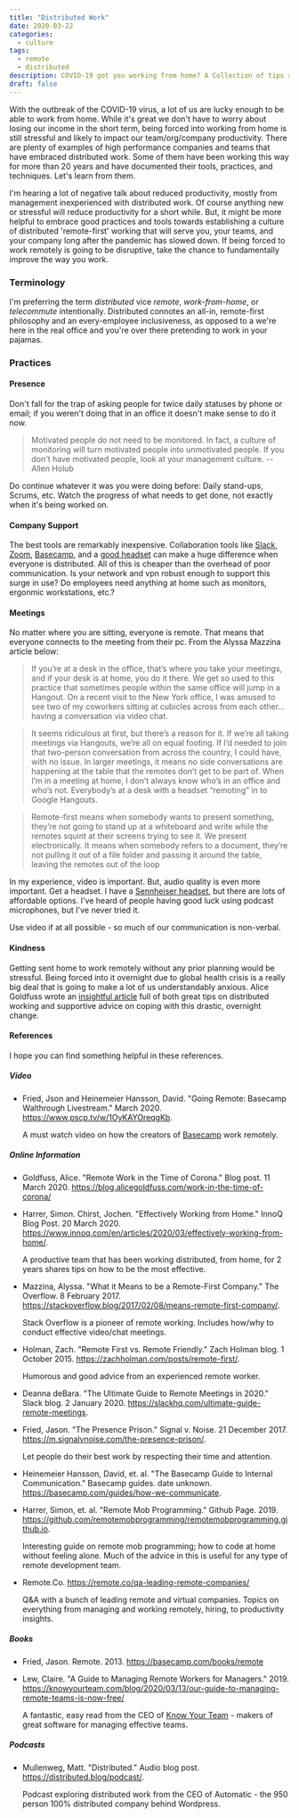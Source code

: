 ```yaml
---
title: "Distributed Work"
date: 2020-03-22
categories:
  - culture
tags:
  - remote
  - distributed
description: COVID-19 got you working from home? A Collection of tips and resources.
draft: false
---
```


With the outbreak of the COVID-19 virus, a lot of us are lucky enough to be able to work from home. While it's great we
don't have to worry about losing our income in the short term, being forced into working from home is still stressful
and likely to impact our team/org/company productivity.<!--more--> There are plenty of examples of high performance
companies and teams that have embraced distributed work. Some of them have been working this way for more than 20 years
and have documented their tools, practices, and techniques. Let's learn from them.

I'm hearing a lot of negative talk about reduced productivity, mostly from management inexperienced with distributed
work. Of course anything new or stressful will reduce productivity for a short while. But, it might be more helpful to
embrace good practices and tools towards establishing a culture of distributed 'remote-first' working that will serve
you, your teams, and your company long after the pandemic has slowed down. If being forced to work remotely is going to
be disruptive, take the chance to fundamentally improve the way you work.

### Terminology

I'm preferring the term _distributed_ vice _remote_, _work-from-home_, or _telecommute_ intentionally. Distributed
connotes an all-in, remote-first philosophy and an every-employee inclusiveness, as opposed to a we're here in the real
office and you're over there pretending to work in your pajamas.

### Practices

#### Presence

Don't fall for the trap of asking people for twice daily statuses by phone or email; if you weren't doing that in an office it doesn't
make sense to do it now.

> Motivated people do not need to be monitored. In fact, a culture of monitoring will turn motivated people into
  unmotivated people. If you don't have motivated people, look at your management culture. -- Allen Holub

Do continue whatever it was you were doing before: Daily stand-ups, Scrums, etc. Watch the progress of what needs to get
done, not exactly when it's being worked on.

#### Company Support

The best tools are remarkably inexpensive. Collaboration tools like [Slack][slack], [Zoom][zoom], [Basecamp][basecamp],
and a [good headset][sennheiser-sc30] can make a huge difference when everyone is distributed. All of this is cheaper
than the overhead of poor communication. Is your network and vpn robust enough to support this surge in use? Do
employees need anything at home such as monitors, ergonmic workstations, etc.?

#### Meetings

No matter where you are sitting, everyone is remote. That means that everyone connects to the meeting from their
pc. From the Alyssa Mazzina article below:

> If you’re at a desk in the office, that’s where you take your meetings, and if your desk is at home, you do it
there. We get so used to this practice that sometimes people within the same office will jump in a Hangout. On a recent
visit to the New York office, I was amused to see two of my coworkers sitting at cubicles across from each
other... having a conversation via video chat.

> It seems ridiculous at first, but there’s a reason for it. If we’re all taking meetings via Hangouts, we’re all on
equal footing. If I’d needed to join that two-person conversation from across the country, I could have, with no
issue. In larger meetings, it means no side conversations are happening at the table that the remotes don’t get to be
part of. When I’m in a meeting at home, I don’t always know who’s in an office and who’s not. Everybody’s at a desk with
a headset “remoting” in to Google Hangouts.

> Remote-first means when somebody wants to present something, they’re not going to stand up at a whiteboard and write
while the remotes squint at their screens trying to see it. We present electronically. It means when somebody refers to
a document, they’re not pulling it out of a file folder and passing it around the table, leaving the remotes out of the
loop

In my experience, video is important. But, audio quality is even more important. Get a headset. I have a [Sennheiser
headset][sennheiser-sc30], but there are lots of affordable options. I've heard of people having good luck using podcast
microphones, but I've never tried it.

Use video if at all possible - so much of our communication is non-verbal.

#### Kindness

Getting sent home to work remotely without any prior planning would be stressful. Being forced into it overnight due to
global health crisis is a really big deal that is going to make a lot of us understandably anxious. Alice Goldfuss wrote
an [insightful article][remote-work-in-the-time-of-covid19] full of both great tips on distributed working and
supportive advice on coping with this drastic, overnight change.

#### References

I hope you can find something helpful in these references.

##### Video

- Fried, Json and Heinemeier Hansson, David. "Going Remote: Basecamp Walthrough Livestream."
  March 2020. https://www.pscp.tv/w/1OyKAYOreqgKb.

  A must watch video on how the creators of [Basecamp][basecamp] work remotely.

##### Online Information

- Goldfuss, Alice. "Remote Work in the Time of Corona." Blog post. 11 March 2020. https://blog.alicegoldfuss.com/work-in-the-time-of-corona/

- Harrer, Simon. Chirst, Jochen. "Effectively Working from Home." InnoQ Blog Post. 20 March 2020.
  https://www.innoq.com/en/articles/2020/03/effectively-working-from-home/.

  A productive team that has been working distributed, from home, for 2 years shares tips on how to be the most effective.

- Mazzina, Alyssa. "What it Means to be a Remote-First Company." The Overflow. 8
  February 2017. https://stackoverflow.blog/2017/02/08/means-remote-first-company/.

  Stack Overflow is a pioneer of remote working. Includes how/why to conduct effective video/chat meetings.

- Holman, Zach. "Remote First vs. Remote Friendly." Zach Holman blog. 1 October 2015. https://zachholman.com/posts/remote-first/.

  Humorous and good advice from an experienced remote worker.

- Deanna deBara. "The Ultimate Guide to Remote Meetings in 2020." Slack blog. 2 January 2020.
  https://slackhq.com/ultimate-guide-remote-meetings.

- Fried, Jason. "The Presence Prison." Signal v. Noise. 21 December 2017.
  https://m.signalvnoise.com/the-presence-prison/.

  Let people do their best work by respecting their time and attention.

- Heinemeier Hansson, David, et. al. "The Basecamp Guide to Internal Communication." Basecamp guides. date unknown.
  https://basecamp.com/guides/how-we-communicate.

- Harrer, Simon, et. al. "Remote Mob Programming." Github Page. 2019. https://github.com/remotemobprogramming/remotemobprogramming.github.io.

  Interesting guide on remote mob programming; how to code at home without feeling alone. Much of the advice in this is
  useful for any type of remote development team.

- Remote.Co. https://remote.co/qa-leading-remote-companies/

  Q&A with a bunch of leading remote and virtual companies. Topics on everything from managing and working remotely,
  hiring, to productivity insights.

##### Books

- Fried, Jason. Remote. 2013. https://basecamp.com/books/remote

- Lew, Claire. "A Guide to Managing Remote Workers for
  Managers." 2019. https://knowyourteam.com/blog/2020/03/13/our-guide-to-managing-remote-teams-is-now-free/

  A fantastic, easy read from the CEO of [Know Your Team][know-your-team] - makers of great software for managing effective teams.

##### Podcasts

- Mullenweg, Matt. "Distributed." Audio blog post. https://distributed.blog/podcast/.

  Podcast exploring distributed work from the CEO of Automatic - the 950 person 100% distributed company behind Wordpress.

<!-- ref links -->
[github-pull-request]: https://help.github.com/en/github/collaborating-with-issues-and-pull-requests/about-pull-requests "github-pull-request-help"

[slack]: https://slack.com/ "Slack Communication Tools"

[zoom]: https://zoom.us/ "Zoom Video Conferencing"

[sennheiser-sc30]: https://www.eposaudio.com/en/us/enterprise/products/sc-30-usb-ml-headset-504546 "Sennheiser SC30 Headset"

[basecamp]: https://basecamp.com/ "Basecamp"

[remote-work-in-the-time-of-covid19]: https://blog.alicegoldfuss.com/work-in-the-time-of-corona/

[know-your-team]: https://knowyourteam.com "Know Your Team"
